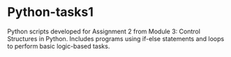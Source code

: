 # Python-tasks1
Python scripts developed for Assignment 2 from Module 3: Control Structures in Python. Includes programs using if-else statements and loops to perform basic logic-based tasks.
